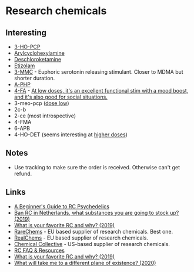 # Research chemicals

## Interesting

* [3-HO-PCP](https://psychonautwiki.org/wiki/3-HO-PCP)
* [Arylcyclohexylamine](https://psychonautwiki.org/wiki/Arylcyclohexylamine)
* [Deschloroketamine](https://psychonautwiki.org/w/index.php?title=Deschloroketamine)
* [Etizolam](https://psychonautwiki.org/wiki/Etizolam)
* [3-MMC](https://psychonautwiki.org/wiki/3-MMC) - Euphoric serotonin releasing stimulant. Closer to MDMA but shorter duration.
* [A-PHP](https://psychonautwiki.org/w/index.php?title=A-PHP)
* [4-FA](https://psychonautwiki.org/wiki/4-FA) - [At low doses, it's an excellent functional stim with a mood boost, and it's also good for social situations.](https://www.reddit.com/r/researchchemicals/comments/7qvxmn/in_your_opinion_name_some_of_the_best_chemicals/)
* 3-meo-pcp \([dose low](https://reddit.com/r/researchchemicals/comments/bes0sd/_/el8tr5p/?context=1)\)
* 2c-b
* 2-ce \(most introspective\)
* 4-FMA
* 6-APB
* 4-HO-DET \(seems interesting at [higher doses](https://www.reddit.com/r/researchchemicals/comments/bippwv/4sub_tryptamine_intensity_ranking/)\)

## Notes

* Use tracking to make sure the order is received. Otherwise can't get refund.

## Links

* [A Beginner's Guide to RC Psychedelics](https://www.reddit.com/r/researchchemicals/comments/7qep7b/a_beginners_guide_to_rc_psychedelics/)
* [Ban RC in Netherlands, what substances you are going to stock up? \(2019\)](https://www.reddit.com/r/researchchemicals/comments/bhxh6o/ban_rc_in_netherlands_what_substances_you_are/)
* [What is your favorite RC and why? \(2019\)](https://www.reddit.com/r/researchchemicals/comments/cf4431/what_is_your_favorite_rc_and_why/)
* [RareChems](https://rarechems.com/) - EU based supplier of research chemicals. Best one.
* [RealChems](https://realchems.com/) - EU based supplier of research chemicals.
* [Chemical Collective](https://chemical-collective.com/) - US-based supplier of research chemicals.
* [RC FAQ & Resources](https://www.reddit.com/r/researchchemicals/comments/dchpr0/faq_resources/)
* [What is your favorite RC and why? \(2019\)](https://www.reddit.com/r/researchchemicals/comments/ec7qwt/what_is_your_favorite_rc_and_why/)
* [What will take me to a different plane of existence? \(2020\)](https://www.reddit.com/r/researchchemicals/comments/fh15ex/what_will_take_me_to_a_different_plane_of/)

